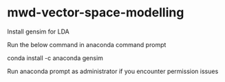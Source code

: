 # mwd-vector-space-modelling

Install gensim for LDA

Run the below command in anaconda command prompt

conda install -c anaconda gensim

Run anaconda prompt as administrator if you encounter permission issues
